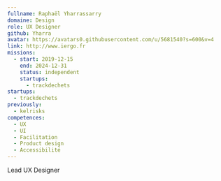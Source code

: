 ```yaml
---
fullname: Raphaël Yharrassarry
domaine: Design
role: UX Designer
github: Yharra
avatar: https://avatars0.githubusercontent.com/u/5681540?s=600&v=4
link: http://www.iergo.fr
missions:
  - start: 2019-12-15
    end: 2024-12-31
    status: independent
    startups:
      - trackdechets
startups:
  - trackdechets
previously:
  - kelrisks
competences:
  - UX
  - UI
  - Facilitation
  - Product design
  - Accessibilité
---
```

Lead UX Designer